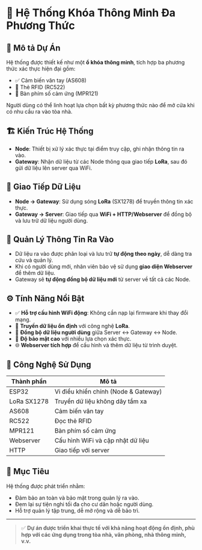# 🔐 Hệ Thống Khóa Thông Minh Đa Phương Thức

## 🧩 Mô tả Dự Án

Hệ thống được thiết kế như một **ổ khóa thông minh**, tích hợp ba phương thức xác thực hiện đại gồm:

- ✅ Cảm biến vân tay (AS608)  
- 📶 Thẻ RFID (RC522)  
- 🔢 Bàn phím số cảm ứng (MPR121)  

Người dùng có thể linh hoạt lựa chọn bất kỳ phương thức nào để mở cửa khi có nhu cầu ra vào tòa nhà.

## 🏗️ Kiến Trúc Hệ Thống

- **Node**: Thiết bị xử lý xác thực tại điểm truy cập, ghi nhận thông tin ra vào.
- **Gateway**: Nhận dữ liệu từ các Node thông qua giao tiếp **LoRa**, sau đó gửi dữ liệu lên server qua WiFi.

## 📡 Giao Tiếp Dữ Liệu

- **Node → Gateway**: Sử dụng sóng **LoRa** (SX1278) để truyền thông tin xác thực.
- **Gateway → Server**: Giao tiếp qua **WiFi + HTTP/Webserver** để đồng bộ và lưu trữ dữ liệu người dùng.

## 📅 Quản Lý Thông Tin Ra Vào

- Dữ liệu ra vào được phân loại và lưu trữ **tự động theo ngày**, dễ dàng tra cứu và quản lý.
- Khi có người dùng mới, nhân viên bảo vệ sử dụng **giao diện Webserver** để thêm dữ liệu.
- Gateway sẽ **tự động đồng bộ dữ liệu mới** từ server về tất cả các Node.

## ⚙️ Tính Năng Nổi Bật

- ✅ **Hỗ trợ cấu hình WiFi động**: Không cần nạp lại firmware khi thay đổi mạng.
- 📡 **Truyền dữ liệu ổn định** với công nghệ **LoRa**.
- 🔄 **Đồng bộ dữ liệu người dùng** giữa Server ↔ Gateway ↔ Node.
- 🔐 **Độ bảo mật cao** với nhiều lựa chọn xác thực.
- 🌐 **Webserver tích hợp** để cấu hình và thêm dữ liệu từ trình duyệt.

## 🧠 Công Nghệ Sử Dụng

| Thành phần        | Mô tả                          |
|------------------|--------------------------------|
| ESP32            | Vi điều khiển chính (Node & Gateway) |
| LoRa SX1278      | Truyền dữ liệu không dây tầm xa |
| AS608            | Cảm biến vân tay               |
| RC522            | Đọc thẻ RFID                   |
| MPR121           | Bàn phím số cảm ứng            |
| Webserver        | Cấu hình WiFi và cập nhật dữ liệu |
| HTTP             | Giao tiếp với server           |

## 🎯 Mục Tiêu

Hệ thống được phát triển nhằm:

- Đảm bảo an toàn và bảo mật trong quản lý ra vào.
- Đem lại sự tiện nghi tối đa cho cư dân hoặc người dùng.
- Hỗ trợ quản lý tập trung, dễ mở rộng và dễ bảo trì.

---

> ✅ **Dự án được triển khai thực tế với khả năng hoạt động ổn định, phù hợp với các ứng dụng trong tòa nhà, văn phòng, nhà thông minh, v.v.**
